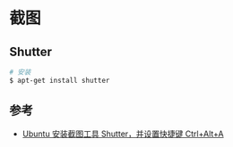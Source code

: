 # 截图

## Shutter

```bash
# 安装
$ apt-get install shutter
```

## 参考

* [Ubuntu 安装截图工具 Shutter，并设置快捷键 Ctrl+Alt+A](https://www.linuxidc.com/Linux/2015-07/119753.htm)